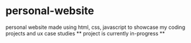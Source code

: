 # personal-website
personal website made using html, css, javascript to showcase my coding projects and ux case studies 
** project is currently in-progress ** 
